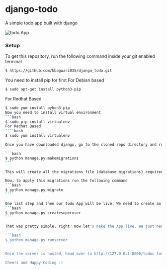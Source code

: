 # django-todo
A simple todo app built with django

![todo App](https://raw.githubusercontent.com/shreys7/kbagwari035/develop/staticfiles/todoApp.png)
### Setup
To get this repository, run the following command inside your git enabled terminal
```bash
$ https://github.com/kbagwari035/django_todo.git
```
You need to install pip for first
For Debian based
```bash
$ sudo apt-get install python3-pip
```


For Redhat Based
````bash
$ sudo yum install pyhon3-pip
Now you need to install virtual environment
```bash
$ sudo pip install virtualenv
For Redhat Based
````bash
$ sudo yum install virtualenv

Once you have downloaded django, go to the cloned repo directory and run the following command

```bash
$ python manage.py makemigrations
```

This will create all the migrations file (database migrations) required to run this App.

Now, to apply this migrations run the following command
```bash
$ python manage.py migrate
```

One last step and then our todo App will be live. We need to create an admin user to run this App. On the terminal, type the following command and provide username, password and email for the admin user
```bash
$ python manage.py createsuperuser
```

That was pretty simple, right? Now let's make the App live. We just need to start the server now and then we can start using our simple todo App. Start the server by following command

```bash
$ python manage.py runserver
```

Once the server is hosted, head over to http://127.0.0.1:8000/todos for the App.

Cheers and Happy Coding :)
